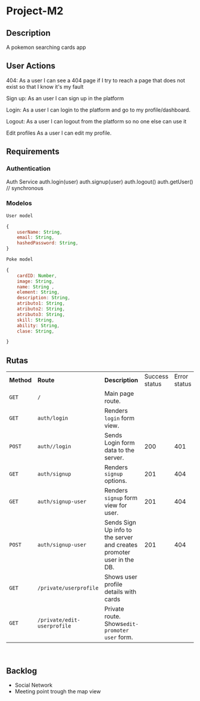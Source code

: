 # Project-M2

## Description 

A pokemon searching cards app

## User Actions

404: As a user I can see a 404 page if I try to reach a page that does not exist so that I know it's my fault

Sign up: As an user I can sign up in the platform

Login: As a user I can login to the platform and go to my profile/dashboard.

Logout: As a user I can logout from the platform so no one else can use it

Edit profiles As a user I can edit my profile.

## Requirements
### Authentication
Auth Service
auth.login(user)
auth.signup(user)
auth.logout()
auth.getUser() // synchronous

### Modelos
```js
User model

{
    userName: String,
    email: String,
    hashedPassword: String,
}

Poke model

{ 
	cardID: Number,
	image: String,
	name: String ,
	element: String,
	description: String,
	atributo1: String,
	atributo2: String,
	atributo3: String,
	skill: String,
	ability: String,
	clase: String,

}
```

## Rutas


|            |                                     |                                                              |                |              |                        |
| ---------- | ----------------------------------- | ------------------------------------------------------------ | -------------- | ------------ | ---------------------- |
| **Method** | **Route**                           | **Description**                                              | Success status | Error status | Request - Body         |
| `GET`      | `/`                                 | Main page route.                                             |                |              |                        |
| `GET`      | `auth/login`                        | Renders `login` form view.                                   |                |              |                        |
| `POST`     | `auth//login`                       | Sends Login form data to the server.                         | 200            | 401          | { email, password }    |
| `GET`      | `auth/signup`                       | Renders `signup` options.                                    | 201            | 404          |                        |
| `GET`      | `auth/signup-user`                  | Renders `signup` form view for user.                         | 201            | 404          |                        |
| `POST`     | `auth/signup-user`                  | Sends Sign Up info to the server and creates promoter user in the DB. | 201            | 404          | { email, password }    |         |
| `GET`      | `/private/userprofile`              | Shows user profile details with cards                        |                |              |                        |
| `GET`      | `/private/edit-userprofile`         | Private route. Shows`edit-promoter user` form.               |                |              |               
                 

<br>

## Backlog

-  Social Network
-  Meeting point trough the map view


